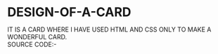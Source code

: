 # DESIGN-OF-A-CARD<BR>
IT IS A CARD WHERE I HAVE USED HTML AND CSS ONLY TO MAKE A WONDERFUL CARD.<BR>
SOURCE CODE:-<BR>
<!DOCTYPE html>
<html lang="en">

<head>
    <title>CARD DESIGN</title>
    <meta name="description" content="A responsive card design example with image, context tags, description, and a read more button. Suitable for both mobile and desktop layouts.">
    <meta name="viewport" content="width=device-width, initial-scale=1">
   <style>
        * {
            padding: 0;
            margin: 0;
        }

        .BIGBOX {
            width: 500PX;
            min-height: 500PX;
            background-color: rgb(233, 220, 202);
            border: 5 PX SOLID BLACK;
            padding: 20px;
            margin:50px;
        }

        .innerbox {
            background-color: white;
            width: 80%;
            min-height: 20%;
            /* border: 5px solid yellow; */
            margin: 40px;
            border-radius: 40px;
            display:flex;
            flex-direction: column;
        }

        .image img {
            width: 90%;
            /* height: 40%; */
            margin-left: 10px;
            margin-top: 20px;
            margin-bottom: 20px;
            border-style: double;
            border-color: purple;
            border-width: 10px;
            border-radius: 40px;;
        }

        .context span {
            color: blue;
            text-align: left;
            font-size: 15px;
            border: 1px solid black;
            padding: 3px;
            margin: 20px;

        }

        .context {
            margin-top: 5px;
            border: none;
            border-radius: 20px;

        }
        .context span {
            margin-left: 20px;
            margin-right: 20px;
            padding: 5px;
            font-size: 15px;
            color: white;
            background-color: black;
            border-radius: 20px;
        }
        .description {
            margin-top: 20px;
            /* margin-bottom: 10px; */
        }
        .description H1 {
            margin-bottom:10px;
            margin-left:20px;
            font-family: 'Franklin Gothic Medium', 'Arial Narrow', Arial, sans-serif;
            text-decoration:underline dotted
        }
        .description P {
            margin-left: 20px;
            margin-right: 20px;
            font-size: 20px;
            color: black;
        }
        .readbutton{
           display:flex;
           justify-content: center;
           align-items:flex-end;
           margin-top: 20px;
           margin-bottom:20px;
        }
        .readbutton button {
            width: 150px;
            height: 50px;
            background-color: rgb(0, 0, 0);
            color: white;
            font-size: 20px;
            border-radius: 20px;
            border: none;
        }
    </STYLE>
</HEAD>

<BODY>
    <DIV class="BIGBOX">
        <div class="innerbox">
            <div class="image">
                <img src="IMAGE.webp" alt="Image Description">
            </div>
            <div class="context">
                <span>EARTH</span>
                <span>CLOUD</span>


            </div>
            <div class="description">
                <H1>CARD</H1>

                <p>Lorem ipsum dolor sit amet consectetur adipisicing elit. Natus explicabo ab architecto fugiat, doloribus accusamus veniam officia iure voluptate ducimus placeat incidunt et, provident velit atque repudiandae eos cum nesciunt rem itaque. Aliquam maiores vero commodi eius reiciendis doloribus cupiditate, ad quas consectetur quibusdam molestiae dolores optio magnam quasi ullam asperiores. Sint adipisci veritatis incidunt voluptates nostrum magnam ratione quae facere quos perspiciatis velit assumenda, voluptatibus quo soluta recusandae consequatur suscipit, nihil blanditiis tempore, necessitatibus quasi? Non quod voluptate iste excepturi illum, dolores architecto qui veritatis impedit ut deleniti. Dolores modi aperiam praesentium debitis laboriosam voluptas quaerat quisquam obcaecati voluptate.</p>
            </div>
            <div class="readbutton">
                <button>READ MORE</button>

        </div>
    </DIV>
</BODY>

</html>
